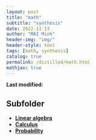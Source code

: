 ```yaml
---
layout: post
title: "math"
subtitle: "synthesis"
date: 2022-11-13
author: "MAI Minh"
header-img: "img/"
header-style: text
tags: [math, synthesis]
catalog: true
permalink: /distilled/math.html
mathjax: true
---
```


<b>Last modified: <script>document.write( document.lastModified );</script>


## Subfolder

- [Linear algebra](/distilled/math/algebra.html)
- [Calculus](/distilled/math/calculus.html)
- [Probability](/distilled/math/probability.html)
